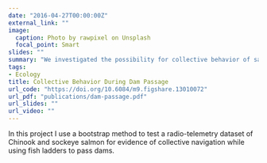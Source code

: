 ```yaml
---
date: "2016-04-27T00:00:00Z"
external_link: ""
image:
  caption: Photo by rawpixel on Unsplash
  focal_point: Smart
slides: ""
summary: "We investigated the possibility for collective behavior of salmon to facilitate navigation of man-made dams along the Columbia river. We found that Chinook salmon may benefit from sociality, while paradoxically the more social sockeye salmon does not, and hypothesize as to why this may be."
tags:
- Ecology
title: Collective Behavior During Dam Passage
url_code: "https://doi.org/10.6084/m9.figshare.13010072"
url_pdf: "publications/dam-passage.pdf"
url_slides: ""
url_video: ""
---
```


In this project I use a bootstrap method to test a radio-telemetry dataset of Chinook and sockeye salmon for evidence of collective navigation while using fish ladders to pass dams. 
